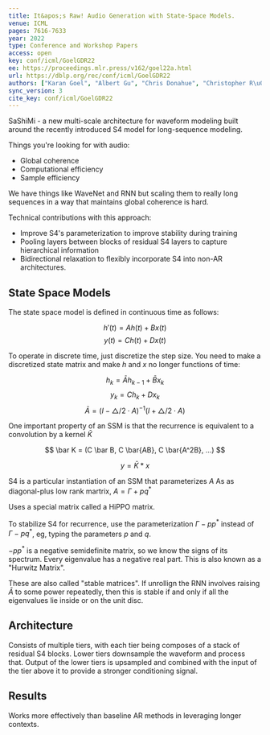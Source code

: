 ```yaml
---
title: It&apos;s Raw! Audio Generation with State-Space Models.
venue: ICML
pages: 7616-7633
year: 2022
type: Conference and Workshop Papers
access: open
key: conf/icml/GoelGDR22
ee: https://proceedings.mlr.press/v162/goel22a.html
url: https://dblp.org/rec/conf/icml/GoelGDR22
authors: ["Karan Goel", "Albert Gu", "Chris Donahue", "Christopher R\u00e9"]
sync_version: 3
cite_key: conf/icml/GoelGDR22
---
```

SaShiMi - a new multi-scale architecture for waveform modeling built around the recently introduced S4 model for long-sequence modeling.

Things you're looking for with audio:
 - Global coherence
 - Computational efficiency
 - Sample efficiency

We have things like WaveNet and RNN but scaling them to really long sequences in a way that maintains global coherence is hard.

Technical contributions with this approach:
 - Improve S4's parameterization to improve stability during training
 - Pooling layers between blocks of residual S4 layers to capture hierarchical information
 - Bidirectional relaxation to flexibly incorporate S4 into non-AR architectures.

## State Space Models

The state space model is defined in continuous time as follows:

$$
h'(t) = Ah(t) + Bx(t)
$$
$$
y(t) = Ch(t) + Dx(t)
$$

To operate in discrete time, just discretize the step size. You need to make a discretized state matrix and make $h$ and $x$ no longer functions of time:

$$
h_k = \bar Ah_{k - 1} + \bar B x_k
$$
$$
y_k = Ch_k + Dx_k
$$
$$
\bar A = (I - \triangle / 2 \cdot A)^{-1}(I + \triangle/2 \cdot A)
$$

One important property of an SSM is that the recurrence is equivalent to a convolution by a kernel $\bar K$

$$
\bar K = (C \bar B, C \bar{AB}, C \bar{A^2B}, ...)
$$

$$
y = \bar K * x
$$

S4 is a particular instantiation of an SSM that parameterizes $A$ As as diagonal-plus low rank martrix, $A = \Gamma + pq^*$

Uses a special matrix called a HiPPO matrix.

To stabilize S4 for recurrence, use the parameterization $\Gamma - pp^*$ instead of $\Gamma - pq^*$, eg, typing the parameters $p$ and $q$.

$-pp^*$ is a negative semidefinite matrix, so we know the signs of its spectrum. Every eigenvalue has a negative real part. This is also known as a "Hurwitz Matrix".

These are also called "stable matrices". If unrollign the RNN involves raising $\bar {A}$ to some power repeatedly, then this is stable if and only if all the eigenvalues lie inside or on the unit disc.

## Architecture

Consists of multiple tiers, with each tier being composes of a stack of residual S4 blocks. Lower tiers downsample the waveform and process that. Output of the lower tiers is upsampled and combined with the input of the tier above it to provide a stronger conditioning signal.

## Results

Works more effectively than baseline AR methods in leveraging longer contexts.